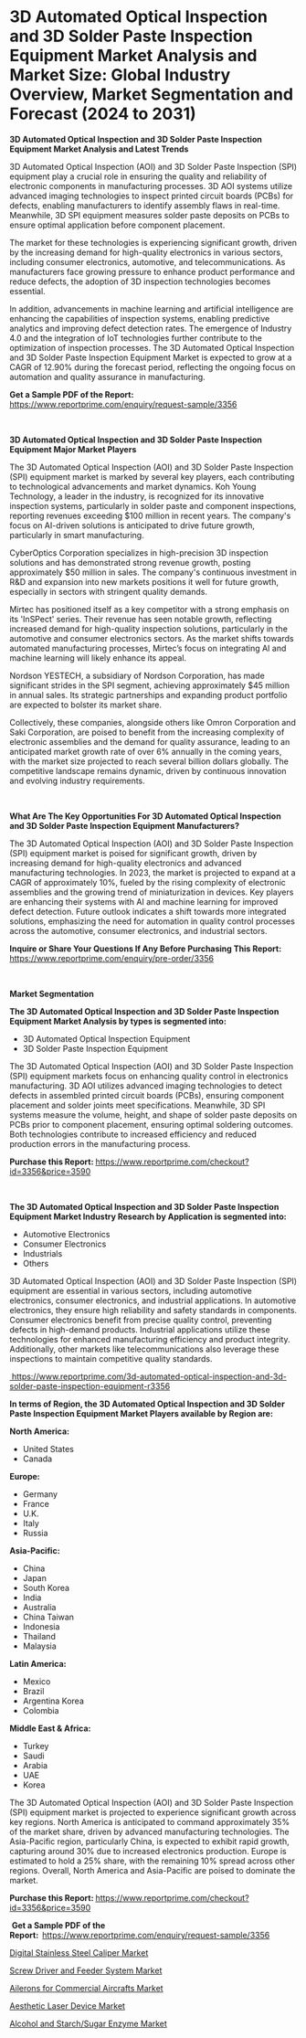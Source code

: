 <p><h1>3D Automated Optical Inspection and 3D Solder Paste Inspection Equipment Market Analysis and Market Size: Global Industry Overview, Market Segmentation and Forecast (2024 to 2031)</h1></p><p><strong>3D Automated Optical Inspection and 3D Solder Paste Inspection Equipment Market Analysis and Latest Trends</strong></p>
<p><p>3D Automated Optical Inspection (AOI) and 3D Solder Paste Inspection (SPI) equipment play a crucial role in ensuring the quality and reliability of electronic components in manufacturing processes. 3D AOI systems utilize advanced imaging technologies to inspect printed circuit boards (PCBs) for defects, enabling manufacturers to identify assembly flaws in real-time. Meanwhile, 3D SPI equipment measures solder paste deposits on PCBs to ensure optimal application before component placement.</p><p>The market for these technologies is experiencing significant growth, driven by the increasing demand for high-quality electronics in various sectors, including consumer electronics, automotive, and telecommunications. As manufacturers face growing pressure to enhance product performance and reduce defects, the adoption of 3D inspection technologies becomes essential.</p><p>In addition, advancements in machine learning and artificial intelligence are enhancing the capabilities of inspection systems, enabling predictive analytics and improving defect detection rates. The emergence of Industry 4.0 and the integration of IoT technologies further contribute to the optimization of inspection processes. The 3D Automated Optical Inspection and 3D Solder Paste Inspection Equipment Market is expected to grow at a CAGR of 12.90% during the forecast period, reflecting the ongoing focus on automation and quality assurance in manufacturing.</p></p>
<p><strong>Get a Sample PDF of the Report:&nbsp;</strong> <a href="https://www.reportprime.com/enquiry/request-sample/3356?utm_campaign=1340&utm_medium=2&utm_source=Github&utm_content=ia&utm_term=10102024&utm_id=3d-automated-optical-inspection-and-3d-solder-paste-inspection-equipment">https://www.reportprime.com/enquiry/request-sample/3356</a></p>
<p>&nbsp;</p>
<p><strong>3D Automated Optical Inspection and 3D Solder Paste Inspection Equipment Major Market Players</strong></p>
<p><p>The 3D Automated Optical Inspection (AOI) and 3D Solder Paste Inspection (SPI) equipment market is marked by several key players, each contributing to technological advancements and market dynamics. Koh Young Technology, a leader in the industry, is recognized for its innovative inspection systems, particularly in solder paste and component inspections, reporting revenues exceeding $100 million in recent years. The company's focus on AI-driven solutions is anticipated to drive future growth, particularly in smart manufacturing.</p><p>CyberOptics Corporation specializes in high-precision 3D inspection solutions and has demonstrated strong revenue growth, posting approximately $50 million in sales. The company's continuous investment in R&D and expansion into new markets positions it well for future growth, especially in sectors with stringent quality demands.</p><p>Mirtec has positioned itself as a key competitor with a strong emphasis on its 'InSPect' series. Their revenue has seen notable growth, reflecting increased demand for high-quality inspection solutions, particularly in the automotive and consumer electronics sectors. As the market shifts towards automated manufacturing processes, Mirtec’s focus on integrating AI and machine learning will likely enhance its appeal.</p><p>Nordson YESTECH, a subsidiary of Nordson Corporation, has made significant strides in the SPI segment, achieving approximately $45 million in annual sales. Its strategic partnerships and expanding product portfolio are expected to bolster its market share.</p><p>Collectively, these companies, alongside others like Omron Corporation and Saki Corporation, are poised to benefit from the increasing complexity of electronic assemblies and the demand for quality assurance, leading to an anticipated market growth rate of over 6% annually in the coming years, with the market size projected to reach several billion dollars globally. The competitive landscape remains dynamic, driven by continuous innovation and evolving industry requirements.</p></p>
<p>&nbsp;</p>
<p><strong>What Are The Key Opportunities For 3D Automated Optical Inspection and 3D Solder Paste Inspection Equipment Manufacturers?</strong></p>
<p><p>The 3D Automated Optical Inspection (AOI) and 3D Solder Paste Inspection (SPI) equipment market is poised for significant growth, driven by increasing demand for high-quality electronics and advanced manufacturing technologies. In 2023, the market is projected to expand at a CAGR of approximately 10%, fueled by the rising complexity of electronic assemblies and the growing trend of miniaturization in devices. Key players are enhancing their systems with AI and machine learning for improved defect detection. Future outlook indicates a shift towards more integrated solutions, emphasizing the need for automation in quality control processes across the automotive, consumer electronics, and industrial sectors.</p></p>
<p><strong>Inquire or Share Your Questions If Any Before Purchasing This Report:</strong> <a href="https://www.reportprime.com/enquiry/pre-order/3356?utm_campaign=1340&utm_medium=2&utm_source=Github&utm_content=ia&utm_term=10102024&utm_id=3d-automated-optical-inspection-and-3d-solder-paste-inspection-equipment">https://www.reportprime.com/enquiry/pre-order/3356</a></p>
<p>&nbsp;</p>
<p><strong>Market Segmentation</strong></p>
<p><strong>The 3D Automated Optical Inspection and 3D Solder Paste Inspection Equipment Market Analysis by types is segmented into:</strong></p>
<p><ul><li>3D Automated Optical Inspection Equipment</li><li>3D Solder Paste Inspection Equipment</li></ul></p>
<p><p>The 3D Automated Optical Inspection (AOI) and 3D Solder Paste Inspection (SPI) equipment markets focus on enhancing quality control in electronics manufacturing. 3D AOI utilizes advanced imaging technologies to detect defects in assembled printed circuit boards (PCBs), ensuring component placement and solder joints meet specifications. Meanwhile, 3D SPI systems measure the volume, height, and shape of solder paste deposits on PCBs prior to component placement, ensuring optimal soldering outcomes. Both technologies contribute to increased efficiency and reduced production errors in the manufacturing process.</p></p>
<p><strong>Purchase this Report:&nbsp;</strong><a href="https://www.reportprime.com/checkout?id=3356&price=3590&utm_campaign=1340&utm_medium=2&utm_source=Github&utm_content=ia&utm_term=10102024&utm_id=3d-automated-optical-inspection-and-3d-solder-paste-inspection-equipment">https://www.reportprime.com/checkout?id=3356&price=3590</a></p>
<p>&nbsp;</p>
<p><strong>The 3D Automated Optical Inspection and 3D Solder Paste Inspection Equipment Market Industry Research by Application is segmented into:</strong></p>
<p><ul><li>Automotive Electronics</li><li>Consumer Electronics</li><li>Industrials</li><li>Others</li></ul></p>
<p><p>3D Automated Optical Inspection (AOI) and 3D Solder Paste Inspection (SPI) equipment are essential in various sectors, including automotive electronics, consumer electronics, and industrial applications. In automotive electronics, they ensure high reliability and safety standards in components. Consumer electronics benefit from precise quality control, preventing defects in high-demand products. Industrial applications utilize these technologies for enhanced manufacturing efficiency and product integrity. Additionally, other markets like telecommunications also leverage these inspections to maintain competitive quality standards.</p></p>
<p><a href="https://www.reportprime.com/3d-automated-optical-inspection-and-3d-solder-paste-inspection-equipment-r3356?utm_campaign=1340&utm_medium=2&utm_source=Github&utm_content=ia&utm_term=10102024&utm_id=3d-automated-optical-inspection-and-3d-solder-paste-inspection-equipment">&nbsp;https://www.reportprime.com/3d-automated-optical-inspection-and-3d-solder-paste-inspection-equipment-r3356</a></p>
<p><strong>In terms of Region, the 3D Automated Optical Inspection and 3D Solder Paste Inspection Equipment Market Players available by Region are:</strong></p>
<p>
    <p> <strong> North America: </strong>
        <ul>
            <li>United States</li>
            <li>Canada</li>
        </ul>
        </p> 
    <p> <strong> Europe: </strong>
        <ul>
            <li>Germany</li>
            <li>France</li>
            <li>U.K.</li>
            <li>Italy</li>
            <li>Russia</li>
        </ul>
        </p> 
    <p> <strong> Asia-Pacific: </strong>
        <ul>
            <li>China</li>
            <li>Japan</li>
            <li>South Korea</li>
            <li>India</li>
            <li>Australia</li>
            <li>China Taiwan</li>
            <li>Indonesia</li>
            <li>Thailand</li>
            <li>Malaysia</li>
        </ul>
        </p> 
    <p> <strong> Latin America: </strong>
        <ul>
            <li>Mexico</li>
            <li>Brazil</li>
            <li>Argentina Korea</li>
            <li>Colombia</li>
        </ul>
        </p> 
    <p> <strong> Middle East & Africa: </strong>
        <ul>
            <li>Turkey</li>
            <li>Saudi</li>
            <li>Arabia</li>
            <li>UAE</li>
            <li>Korea</li>
        </ul>
    </p>
    </p>
<p><p>The 3D Automated Optical Inspection (AOI) and 3D Solder Paste Inspection (SPI) equipment market is projected to experience significant growth across key regions. North America is anticipated to command approximately 35% of the market share, driven by advanced manufacturing technologies. The Asia-Pacific region, particularly China, is expected to exhibit rapid growth, capturing around 30% due to increased electronics production. Europe is estimated to hold a 25% share, with the remaining 10% spread across other regions. Overall, North America and Asia-Pacific are poised to dominate the market.</p></p>
<p><strong>Purchase this Report: </strong><a href="https://www.reportprime.com/checkout?id=3356&price=3590&utm_campaign=1340&utm_medium=2&utm_source=Github&utm_content=ia&utm_term=10102024&utm_id=3d-automated-optical-inspection-and-3d-solder-paste-inspection-equipment">https://www.reportprime.com/checkout?id=3356&price=3590</a></p>
<p>&nbsp;<strong>Get a Sample PDF of the Report:&nbsp;&nbsp;</strong><a href="https://www.reportprime.com/enquiry/request-sample/3356?utm_campaign=1340&utm_medium=2&utm_source=Github&utm_content=ia&utm_term=10102024&utm_id=3d-automated-optical-inspection-and-3d-solder-paste-inspection-equipment">https://www.reportprime.com/enquiry/request-sample/3356</a></p>
<p><strong></strong></p>
<p><p><a href="https://www.linkedin.com/pulse/digital-stainless-steel-caliper-market-evolution-global-dtape?utm_campaign=1340&utm_medium=2&utm_source=Github&utm_content=ia&utm_term=10102024&utm_id=3d-automated-optical-inspection-and-3d-solder-paste-inspection-equipment">Digital Stainless Steel Caliper Market</a></p><p><a href="https://www.linkedin.com/pulse/screw-driver-feeder-system-market-industry-trends-forecast-duyce?utm_campaign=1340&utm_medium=2&utm_source=Github&utm_content=ia&utm_term=10102024&utm_id=3d-automated-optical-inspection-and-3d-solder-paste-inspection-equipment">Screw Driver and Feeder System Market</a></p><p><a href="https://www.linkedin.com/pulse/ailerons-commercial-aircrafts-market-trends-detailed-study-50gxc?utm_campaign=1340&utm_medium=2&utm_source=Github&utm_content=ia&utm_term=10102024&utm_id=3d-automated-optical-inspection-and-3d-solder-paste-inspection-equipment">Ailerons for Commercial Aircrafts Market</a></p><p><a href="https://www.linkedin.com/pulse/charting-future-comprehensive-analysis-global-aesthetic-laser-vs29c?utm_campaign=1340&utm_medium=2&utm_source=Github&utm_content=ia&utm_term=10102024&utm_id=3d-automated-optical-inspection-and-3d-solder-paste-inspection-equipment">Aesthetic Laser Device Market</a></p><p><a href="https://www.linkedin.com/pulse/comprehensive-alcohol-starchsugar-enzyme-market-report-regional-mkuwe?utm_campaign=1340&utm_medium=2&utm_source=Github&utm_content=ia&utm_term=10102024&utm_id=3d-automated-optical-inspection-and-3d-solder-paste-inspection-equipment">Alcohol and Starch/Sugar Enzyme Market</a></p></p>